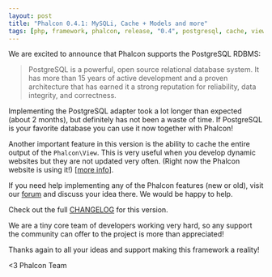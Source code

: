 ```yaml
---
layout: post
title: "Phalcon 0.4.1: MySQLi, Cache + Models and more"
tags: [php, framework, phalcon, release, "0.4", postgresql, cache, views, "0.x"]
---
```

We are excited to announce that Phalcon supports the PostgreSQL RDBMS:

<!--more-->
> PostgreSQL is a powerful, open source relational database system. It
> has more than 15 years of active development and a proven architecture
> that has earned it a strong reputation for reliability, data
> integrity, and correctness.

Implementing the PostgreSQL adapter took a lot longer than expected (about 2 months), but definitely has not been a waste of time. If PostgreSQL is your favorite database you can use it now together with Phalcon!

Another important feature in this version is the ability to cache the entire output of the `Phalcon\View`. This is very useful when you develop dynamic websites but they are not updated very often. (Right now the Phalcon website is using it!) [[more info](https://docs.phalcon.io/latest/en/volt#caching-view-fragments)].

If you need help implementing any of the Phalcon features (new or old), visit our [forum](https://forum.phalcon.io) and discuss your idea there. We would be happy to help.

Check out the full [CHANGELOG](https://github.com/phalcon/cphalcon/blob/master/CHANGELOG.md) for this version.

We are a tiny core team of developers working very hard, so any support the community can offer to the project is more than appreciated!

Thanks again to all your ideas and support making this framework a reality!

<3 Phalcon Team